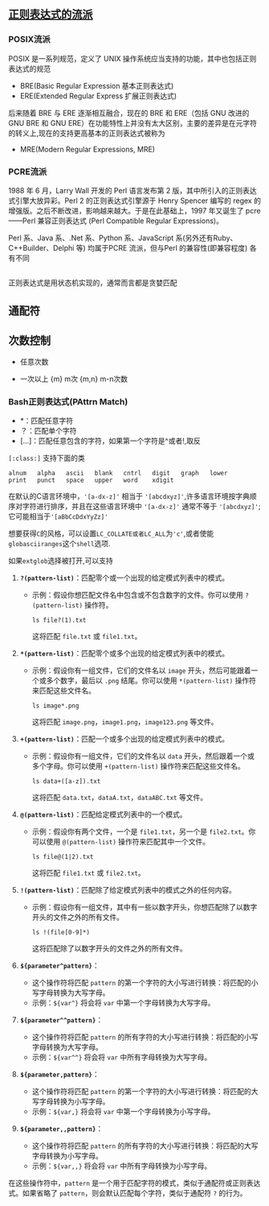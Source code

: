 ## [正则表达式的流派](https://www.infoq.cn/article/regular-expressions-introduction-part01)
### POSIX流派

POSIX 是一系列规范，定义了 UNIX 操作系统应当支持的功能，其中也包括正则表达式的规范
- BRE(Basic Regular Expression 基本正则表达式)
- ERE(Extended Regular Express 扩展正则表达式)

后来随着 BRE 与 ERE 逐渐相互融合，现在的 BRE 和 ERE（包括 GNU 改进的 GNU BRE 和 GNU ERE）在功能特性上并没有太大区别，主要的差异是在元字符的转义上,现在的支持更高基本的正则表达式被称为
- MRE(Modern Regular Expressions, MRE)

### PCRE流派

1988 年 6 月，Larry Wall 开发的 Perl 语言发布第 2 版，其中所引入的正则表达式引擎大放异彩。Perl 2 的正则表达式引擎源于 Henry Spencer 编写的 regex 的增强版。之后不断改进，影响越来越大。于是在此基础上，1997 年又诞生了 pcre ——Perl 兼容正则表达式 (Perl Compatible Regular Expressions)。

Perl 系、Java 系、.Net 系、Python 系、JavaScript 系(另外还有Ruby、C++Builder、Delphi 等) 均属于PCRE 流派，但与Perl 的兼容性(即兼容程度) 各有不同
##
正则表达式是用状态机实现的，通常而言都是贪婪匹配

## 通配符

## 次数控制
* 任意次数
+ 一次以上
{m} m次
{m,n} m-n次数




### Bash正则表达式(PAttrn Match)
- *：匹配任意字符
- ？：匹配单个字符
- [...]：匹配任意包含的字符，如果第一个字符是^或者!,取反


`[:class:]` 支持下面的类
```
alnum   alpha   ascii   blank   cntrl   digit   graph   lower
print   punct   space   upper   word    xdigit
```


在默认的C语言环境中，`'[a-dx-z]'` 相当于 `'[abcdxyz]'`,许多语言环境按字典顺序对字符进行排序，并且在这些语言环境中 `'[a-dx-z]'` 通常不等于 `'[abcdxyz]'`;它可能相当于`'[aBbCcDdxYyZz]'`

想要获得`C`的风格，可以设置`LC_COLLATE或者LC_ALL`为`'c'`,或者使能`globasciiranges`这个`shell`选项.


如果`extglob`选择被打开,可以支持

1. **`?(pattern-list)`**：匹配零个或一个出现的给定模式列表中的模式。
   - 示例：假设你想匹配文件名中包含或不包含数字的文件。你可以使用 `?(pattern-list)` 操作符。
     ```
     ls file?(1).txt
     ```
     这将匹配 `file.txt` 或 `file1.txt`。

2. **`*(pattern-list)`**：匹配零个或多个出现的给定模式列表中的模式。
   - 示例：假设你有一组文件，它们的文件名以 `image` 开头，然后可能跟着一个或多个数字，最后以 `.png` 结尾。你可以使用 `*(pattern-list)` 操作符来匹配这些文件名。
     ```
     ls image*.png
     ```
     这将匹配 `image.png`，`image1.png`，`image123.png` 等文件。

3. **`+(pattern-list)`**：匹配一个或多个出现的给定模式列表中的模式。
   - 示例：假设你有一组文件，它们的文件名以 `data` 开头，然后跟着一个或多个字母。你可以使用 `+(pattern-list)` 操作符来匹配这些文件名。
     ```
     ls data+([a-z]).txt
     ```
     这将匹配 `data.txt`，`dataA.txt`，`dataABC.txt` 等文件。

4. **`@(pattern-list)`**：匹配给定模式列表中的一个模式。
   - 示例：假设你有两个文件，一个是 `file1.txt`，另一个是 `file2.txt`。你可以使用 `@(pattern-list)` 操作符来匹配其中一个文件。
     ```
     ls file@(1|2).txt
     ```
     这将匹配 `file1.txt` 或 `file2.txt`。

5. **`!(pattern-list)`**：匹配除了给定模式列表中的模式之外的任何内容。
   - 示例：假设你有一组文件，其中有一些以数字开头，你想匹配除了以数字开头的文件之外的所有文件。
     ```
     ls !(file[0-9]*)
     ```
     这将匹配除了以数字开头的文件之外的所有文件。



1. **`${parameter^pattern}`**：
   - 这个操作符将匹配 `pattern` 的第一个字符的大小写进行转换：将匹配的小写字母转换为大写字母。
   - 示例：`${var^}` 将会将 `var` 中第一个字母转换为大写字母。

2. **`${parameter^^pattern}`**：
   - 这个操作符将匹配 `pattern` 的所有字符的大小写进行转换：将匹配的小写字母转换为大写字母。
   - 示例：`${var^^}` 将会将 `var` 中所有字母转换为大写字母。

3. **`${parameter,pattern}`**：
   - 这个操作符将匹配 `pattern` 的第一个字符的大小写进行转换：将匹配的大写字母转换为小写字母。
   - 示例：`${var,}` 将会将 `var` 中第一个字母转换为小写字母。

4. **`${parameter,,pattern}`**：
   - 这个操作符将匹配 `pattern` 的所有字符的大小写进行转换：将匹配的大写字母转换为小写字母。
   - 示例：`${var,,}` 将会将 `var` 中所有字母转换为小写字母。

在这些操作符中，`pattern` 是一个用于匹配字符的模式，类似于通配符或正则表达式。如果省略了 `pattern`，则会默认匹配每个字符，类似于通配符 `?` 的行为。